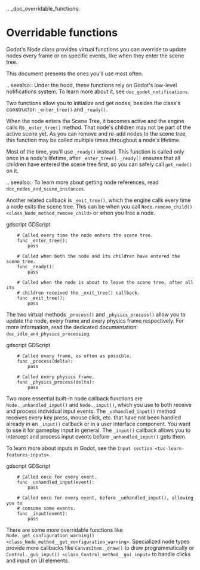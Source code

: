 .. _doc_overridable_functions:

Overridable functions
=====================

Godot's Node class provides virtual functions you can override to update nodes
every frame or on specific events, like when they enter the scene tree.

This document presents the ones you'll use most often.

.. seealso:: Under the hood, these functions rely on Godot's low-level
             notifications system. To learn more about it, see
             `doc_godot_notifications`.

Two functions allow you to initialize and get nodes, besides the class's
constructor: `_enter_tree()` and `_ready()`.

When the node enters the Scene Tree, it becomes active and the engine calls its
`_enter_tree()` method. That node's children may not be part of the active scene yet. As
you can remove and re-add nodes to the scene tree, this function may be called
multiple times throughout a node's lifetime.

Most of the time, you'll use `_ready()` instead. This function is called only
once in a node's lifetime, after `_enter_tree()`. `_ready()` ensures that all children
have entered the scene tree first, so you can safely call `get_node()` on it.

.. seealso:: To learn more about getting node references, read
             `doc_nodes_and_scene_instances`.

Another related callback is `_exit_tree()`, which the engine calls every time
a node exits the scene tree. This can be when you call `Node.remove_child()
<class_Node_method_remove_child>` or when you free a node.

gdscript GDScript

```
    # Called every time the node enters the scene tree.
    func _enter_tree():
        pass

    # Called when both the node and its children have entered the scene tree.
    func _ready():
        pass

    # Called when the node is about to leave the scene tree, after all its
    # children received the _exit_tree() callback.
    func _exit_tree():
        pass
```

The two virtual methods `_process()` and `_physics_process()` allow you to
update the node, every frame and every physics frame respectively. For more
information, read the dedicated documentation:
`doc_idle_and_physics_processing`.

gdscript GDScript

```
    # Called every frame, as often as possible.
    func _process(delta):
        pass

    # Called every physics frame.
    func _physics_process(delta):
        pass
```

Two more essential built-in node callback functions are
`Node._unhandled_input()` and
`Node._input()`, which you use to both receive
and process individual input events. The `_unhandled_input()` method receives
every key press, mouse click, etc. that have not been handled already in an
`_input()` callback or in a user interface component. You want to use it for
gameplay input in general. The `_input()` callback allows you to intercept and
process input events before `_unhandled_input()` gets them.

To learn more about inputs in Godot, see the `Input section <toc-learn-features-inputs>`.

gdscript GDScript

```
    # Called once for every event.
    func _unhandled_input(event):
        pass

    # Called once for every event, before _unhandled_input(), allowing you to
    # consume some events.
    func _input(event):
        pass
```

There are some more overridable functions like
`Node._get_configuration_warning()
<class_Node_method__get_configuration_warning>`. Specialized node types provide
more callbacks like `CanvasItem._draw()` to
draw programmatically or `Control._gui_input()
<class_Control_method__gui_input>` to handle clicks and input on UI elements.
